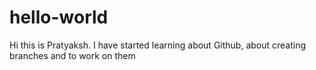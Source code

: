 # hello-world
Hi this is Pratyaksh. I have started learning about Github, about creating branches and to work on them
